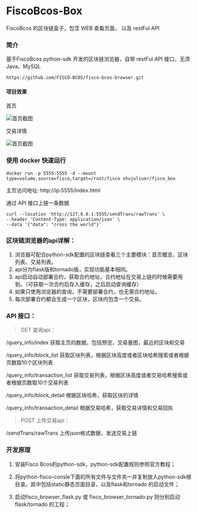 # FiscoBcos-Box
FiscoBcos 的区块链盒子，包含 WEB 查看页面， 以及 restFul API

### 简介
基于FiscoBcos python-sdk 开发的区块链浏览器，自带 restFul API 接口，无须 Java、MySQL
```
https://github.com/FISCO-BCOS/fisco-bcos-browser.git
```


#### 项目效果
首页

![首页截图](https://github.com/horizon365/FiscoBcos-Box/blob/master/index.png)

交易详情

![首页截图](https://github.com/horizon365/FiscoBcos-Box/blob/master/transaction_detail.png)



### 使用 docker 快速运行

```shell
docker run -p 5555:5555 -d --mount type=volume,source=fisco,target=/root/fisco shujuliuer/fisco_box
```

主页访问地址: http://ip:5555/index.html

通过 API 接口上链一条数据
```shell
curl --location 'http://127.0.0.1:5555/sendTrans/rawTrans' \
--header 'Content-Type: application/json' \
--data '{"data": "cross the world"}'
```


### 区块链浏览器的api详解：

1. 浏览器可配合python-sdk配置的区块链查看三个主要模块：首页概览、区块列表、交易列表。
2. api分为flask版和tornado版，实现功能基本相同。
3. api启动自动部署合约，获取合约地址，合约地址在交易上链的时候需要用到。（可获取一次合约后存入缓存，之后启动查询缓存）
4. 如果只使用浏览器的查询，不需要部署合约，也无需合约地址。
5. 每次部署合约都会生成一个区块，区块内包含一个交易。


### API 接口：

>GET 查询api：

/query_info/index  获取主页的数据，包括预览，交易量图，最近的区块和交易

/query_info/block_list  获取区块列表，根据区块高度或者区块哈希搜索或者根据页数取10个区块列表

/query_info/transaction_list  获取交易列表，根据区块高度或者交易哈希搜索或者根据页数取10个交易列表

/query_info/block_detail   根据区块哈希，获取区块的详情

/query_info/transaction_detail   根据交易哈希，获取交易详情和交易回执

>POST 上传交易api：

/sendTrans/rawTrans   上传json格式数据，发送交易上链 


### 开发原理

1. 安装Fisco Bcos的python-sdk，python-sdk配置规则参照官方教程；

2. 将python-fisco-consle下面的所有文件与文件夹一并复制放入python-sdk根目录。其中包括static静态页面目录，以及flask和tornado 的启动文件；

3. 启动fisco_browser_flask.py 或 fisco_browser_tornado.py 则分别启动flask/tornado 的工程；
